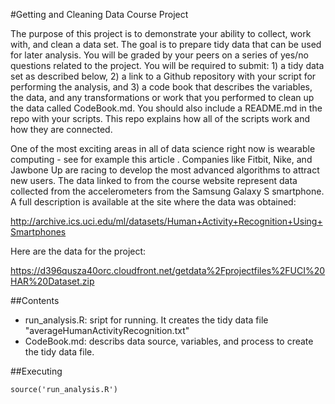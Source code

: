 #Getting and Cleaning Data Course Project

The purpose of this project is to demonstrate your ability to collect, work with, and clean a data set. 
The goal is to prepare tidy data that can be used for later analysis. You will be graded by your peers on a series of yes/no questions related to the project. 
You will be required to submit: 1) a tidy data set as described below, 2) a link to a Github repository with your script for performing the analysis, and 
3) a code book that describes the variables, the data, and any transformations or work that you performed to clean up the data called CodeBook.md. 
You should also include a README.md in the repo with your scripts. This repo explains how all of the scripts work and how they are connected.

One of the most exciting areas in all of data science right now is wearable computing - see for example this article . Companies like Fitbit, Nike, and Jawbone Up are racing to develop the most advanced algorithms to attract new users. The data linked to from the course website represent data collected from the accelerometers from the Samsung Galaxy S smartphone. A full description is available at the site where the data was obtained:

http://archive.ics.uci.edu/ml/datasets/Human+Activity+Recognition+Using+Smartphones

Here are the data for the project:

https://d396qusza40orc.cloudfront.net/getdata%2Fprojectfiles%2FUCI%20HAR%20Dataset.zip

##Contents
- run_analysis.R: sript for running. It creates the tidy data file "averageHumanActivityRecognition.txt"
- CodeBook.md: describs data source, variables, and process to create the tidy data file.

##Executing

`source('run_analysis.R')`





